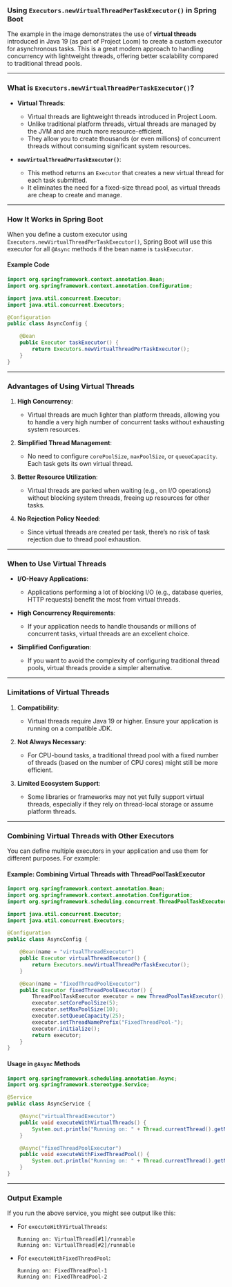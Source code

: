### **Using `Executors.newVirtualThreadPerTaskExecutor()` in Spring Boot**

The example in the image demonstrates the use of **virtual threads** introduced in Java 19 (as part of Project Loom) to create a custom executor for asynchronous tasks. This is a great modern approach to handling concurrency with lightweight threads, offering better scalability compared to traditional thread pools.

---

### **What is `Executors.newVirtualThreadPerTaskExecutor()`?**

- **Virtual Threads**:
  - Virtual threads are lightweight threads introduced in Project Loom.
  - Unlike traditional platform threads, virtual threads are managed by the JVM and are much more resource-efficient.
  - They allow you to create thousands (or even millions) of concurrent threads without consuming significant system resources.

- **`newVirtualThreadPerTaskExecutor()`**:
  - This method returns an `Executor` that creates a new virtual thread for each task submitted.
  - It eliminates the need for a fixed-size thread pool, as virtual threads are cheap to create and manage.

---

### **How It Works in Spring Boot**

When you define a custom executor using `Executors.newVirtualThreadPerTaskExecutor()`, Spring Boot will use this executor for all `@Async` methods if the bean name is `taskExecutor`.

#### **Example Code**

```java
import org.springframework.context.annotation.Bean;
import org.springframework.context.annotation.Configuration;

import java.util.concurrent.Executor;
import java.util.concurrent.Executors;

@Configuration
public class AsyncConfig {

    @Bean
    public Executor taskExecutor() {
        return Executors.newVirtualThreadPerTaskExecutor();
    }
}
```

---

### **Advantages of Using Virtual Threads**

1. **High Concurrency**:
   - Virtual threads are much lighter than platform threads, allowing you to handle a very high number of concurrent tasks without exhausting system resources.

2. **Simplified Thread Management**:
   - No need to configure `corePoolSize`, `maxPoolSize`, or `queueCapacity`. Each task gets its own virtual thread.

3. **Better Resource Utilization**:
   - Virtual threads are parked when waiting (e.g., on I/O operations) without blocking system threads, freeing up resources for other tasks.

4. **No Rejection Policy Needed**:
   - Since virtual threads are created per task, there’s no risk of task rejection due to thread pool exhaustion.

---

### **When to Use Virtual Threads**

- **I/O-Heavy Applications**:
  - Applications performing a lot of blocking I/O (e.g., database queries, HTTP requests) benefit the most from virtual threads.

- **High Concurrency Requirements**:
  - If your application needs to handle thousands or millions of concurrent tasks, virtual threads are an excellent choice.

- **Simplified Configuration**:
  - If you want to avoid the complexity of configuring traditional thread pools, virtual threads provide a simpler alternative.

---

### **Limitations of Virtual Threads**

1. **Compatibility**:
   - Virtual threads require Java 19 or higher. Ensure your application is running on a compatible JDK.

2. **Not Always Necessary**:
   - For CPU-bound tasks, a traditional thread pool with a fixed number of threads (based on the number of CPU cores) might still be more efficient.

3. **Limited Ecosystem Support**:
   - Some libraries or frameworks may not yet fully support virtual threads, especially if they rely on thread-local storage or assume platform threads.

---

### **Combining Virtual Threads with Other Executors**

You can define multiple executors in your application and use them for different purposes. For example:

#### **Example: Combining Virtual Threads with ThreadPoolTaskExecutor**

```java
import org.springframework.context.annotation.Bean;
import org.springframework.context.annotation.Configuration;
import org.springframework.scheduling.concurrent.ThreadPoolTaskExecutor;

import java.util.concurrent.Executor;
import java.util.concurrent.Executors;

@Configuration
public class AsyncConfig {

    @Bean(name = "virtualThreadExecutor")
    public Executor virtualThreadExecutor() {
        return Executors.newVirtualThreadPerTaskExecutor();
    }

    @Bean(name = "fixedThreadPoolExecutor")
    public Executor fixedThreadPoolExecutor() {
        ThreadPoolTaskExecutor executor = new ThreadPoolTaskExecutor();
        executor.setCorePoolSize(5);
        executor.setMaxPoolSize(10);
        executor.setQueueCapacity(25);
        executor.setThreadNamePrefix("FixedThreadPool-");
        executor.initialize();
        return executor;
    }
}
```

#### **Usage in `@Async` Methods**

```java
import org.springframework.scheduling.annotation.Async;
import org.springframework.stereotype.Service;

@Service
public class AsyncService {

    @Async("virtualThreadExecutor")
    public void executeWithVirtualThreads() {
        System.out.println("Running on: " + Thread.currentThread().getName());
    }

    @Async("fixedThreadPoolExecutor")
    public void executeWithFixedThreadPool() {
        System.out.println("Running on: " + Thread.currentThread().getName());
    }
}
```

---

### **Output Example**

If you run the above service, you might see output like this:

- For `executeWithVirtualThreads`:
  ```
  Running on: VirtualThread[#1]/runnable
  Running on: VirtualThread[#2]/runnable
  ```

- For `executeWithFixedThreadPool`:
  ```
  Running on: FixedThreadPool-1
  Running on: FixedThreadPool-2
  ```


